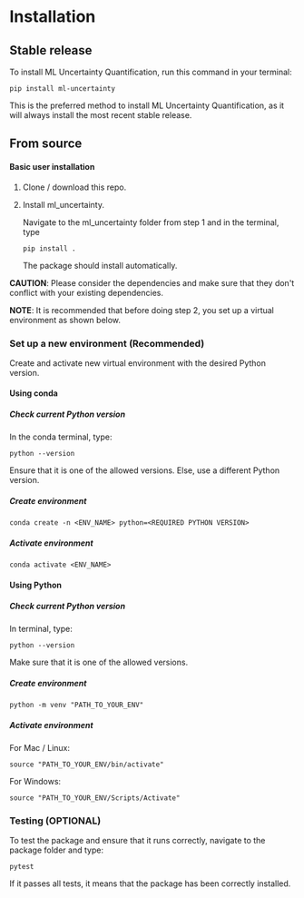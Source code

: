 Installation
============


<!-- Stable release
--------------

To install ML Uncertainty Quantification, run this command in your terminal:

.. code-block:: console

    $ pip install ml_uncertainty

This is the preferred method to install ML Uncertainty Quantification, as it will always install the most recent stable release.

If you don't have `pip`_ installed, this `Python installation guide`_ can guide
you through the process.

.. _pip: https://pip.pypa.io
.. _Python installation guide: http://docs.python-guide.org/en/latest/starting/installation/ -->


Stable release
--------------

To install ML Uncertainty Quantification, run this command in your terminal:
```
pip install ml-uncertainty
```

This is the preferred method to install ML Uncertainty Quantification, as it will always install the most recent stable release.

From source
------------

#### Basic user installation
1. Clone / download this repo.
2. Install ml_uncertainty.
    
    Navigate to the ml_uncertainty folder from step 1 and in the terminal, type 
    ```
    pip install .
    ```
    The package should install automatically.

**CAUTION**: Please consider the dependencies and make sure that they don't conflict with your existing dependencies. 

**NOTE**: It is recommended that before doing step 2, you set up a virtual environment as shown below.

### Set up a new environment (Recommended)
Create and activate new virtual environment with the desired Python version. 


#### Using conda
##### Check current Python version
In the conda terminal, type:
```
python --version
```    

Ensure that it is one of the allowed versions. Else, use a different Python version.

##### Create environment
```
conda create -n <ENV_NAME> python=<REQUIRED PYTHON VERSION> 
```

##### Activate environment
```
conda activate <ENV_NAME>
```

#### Using Python
##### Check current Python version
In terminal, type:
```
python --version
```
Make sure that it is one of the allowed versions.

##### Create environment
```
python -m venv "PATH_TO_YOUR_ENV"
```

##### Activate environment
For Mac / Linux:
```
source "PATH_TO_YOUR_ENV/bin/activate"
```

For Windows:
```    
source "PATH_TO_YOUR_ENV/Scripts/Activate"
```

### Testing (OPTIONAL)
To test the package and ensure that it runs correctly, navigate to the package folder and type:
```
pytest
```

If it passes all tests, it means that the package has been correctly installed. 
